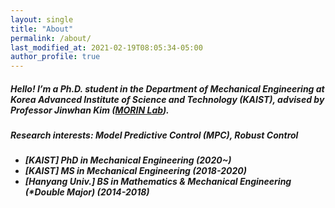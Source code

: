 ```yaml
---
layout: single
title: "About"
permalink: /about/
last_modified_at: 2021-02-19T08:05:34-05:00
author_profile: true
---
```




##### Hello! I’m a Ph.D. student in the Department of Mechanical Engineering at Korea Advanced Institute of Science and Technology (KAIST), advised by Professor Jinwhan Kim ([MORIN Lab](http://morin.kaist.ac.kr/)). 

##### Research interests: Model Predictive Control (MPC), Robust Control

<h5>

* [KAIST] PhD in Mechanical Engineering (2020~) 
* [KAIST] MS in Mechanical Engineering (2018-2020)
* [Hanyang Univ.] BS in Mathematics & Mechanical Engineering (*Double Major) (2014-2018) 
  
</h5>
